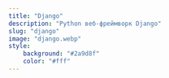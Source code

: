 ```yaml
---
title: "Django"
description: "Python веб-фреймворк Django"
slug: "django"
image: "django.webp"
style:
    background: "#2a9d8f"
    color: "#fff"
---
```

